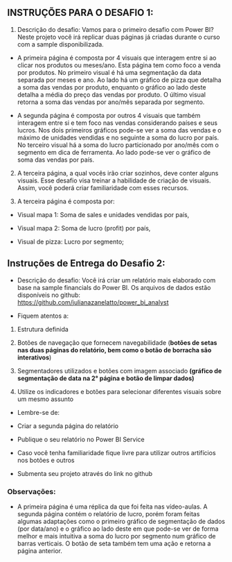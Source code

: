 ## INSTRUÇÕES PARA O DESAFIO 1:

1. Descrição do desafio: Vamos para o primeiro desafio com Power BI? Neste projeto você irá replicar duas páginas já criadas durante o curso com a sample disponibilizada.

- A primeira página é composta por 4 visuais que interagem entre si ao clicar nos produtos ou meses/ano. Esta página tem como foco a venda por produtos. No primeiro visual é há uma segmentação da data separada por meses e ano. Ao lado há um gráfico de pizza que detalha a soma das vendas por produto, enquanto o gráfico ao lado deste detalha a média do preço das vendas por produto. O último visual retorna a soma das vendas por ano/mês separada por segmento.

- A segunda página é composta por outros 4 visuais que também interagem entre si e tem foco nas vendas considerando países e seus lucros. Nos dois primeiros gráficos pode-se ver a soma das vendas e o máximo de unidades vendidas e no seguinte a soma do lucro por país. No terceiro visual há a soma do lucro particionado por ano/mês com o segmento em dica de ferramenta. Ao lado pode-se ver o gráfico de soma das vendas por país.

2. A terceira página, a qual vocês irão criar sozinhos, deve conter alguns visuais. Esse desafio visa treinar a habilidade de criação de visuais. Assim, você poderá criar familiaridade com esses recursos.

3. A terceira página é composta por: 

- Visual mapa 1: Soma de sales e unidades vendidas por país,

- Visual mapa 2: Soma de lucro (profit) por país,

- Visual de pizza: Lucro por segmento;

## Instruções de Entrega do Desafio 2:

- Descrição do desafio: Você irá criar um relatório mais elaborado com base na sample financials do Power BI. Os arquivos de dados estão disponíveis no github: https://github.com/julianazanelatto/power_bi_analyst 


- Fiquem atentos a: 

1. Estrutura definida 

2. Botões de navegação que fornecem navegabilidade (**botões de setas nas duas páginas do relatório, bem como o botão de borracha são interativos**)

3. Segmentadores utilizados e botões com imagem associado **(gráfico de segmentação de data na 2° página e botão de limpar dados)**

4. Utilize os indicadores e botões para selecionar diferentes visuais sobre um mesmo assunto 


- Lembre-se de: 

- Criar a segunda página do relatório 

- Publique o seu relatório no Power BI Service 

- Caso você tenha familiaridade fique livre para utilizar outros artifícios nos botões e outros 

- Submenta seu projeto através do link no github

### Observações:
- A primeira página é uma réplica da que foi feita nas vídeo-aulas. A segunda página contém o relatório de lucro, porém foram feitas algumas adaptações como o primeiro gráfico de segmentação de dados (por data/ano) e o gráfico ao lado deste em que pode-se ver de forma melhor e mais intuitiva a soma do lucro por segmento num gráfico de barras verticais. O botão de seta também tem uma ação e retorna a página anterior. 
